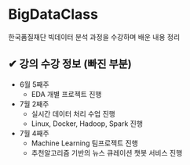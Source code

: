 # BigDataClass
한국품질재단 빅데이터 분석 과정을 수강하며 배운 내용 정리

## ✔ 강의 수강 정보 (빠진 부분)
- 6월 5째주
	- EDA 개별 프로젝트 진행
- 7월 2째주
	- 실시간 데이터 처리 수업 진행
	- Linux, Docker, Hadoop, Spark 진행
- 7월 4째주 
	- Machine Learning 팀프로젝트 진행
	- 추천알고리즘 기반의 뉴스 큐레이션 챗봇 서비스 진행
